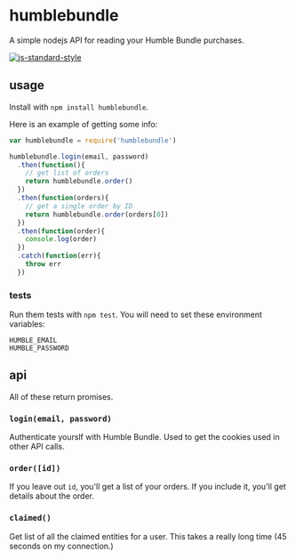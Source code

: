 # humblebundle

A simple nodejs API for reading your Humble Bundle purchases.

[![js-standard-style](https://img.shields.io/badge/code%20style-standard-brightgreen.svg)](http://standardjs.com/)


## usage

Install with `npm install humblebundle`.

Here is an example of getting some info:

```js
var humblebundle = require('humblebundle')

humblebundle.login(email, password)
  .then(function(){
    // get list of orders
    return humblebundle.order()
  })
  .then(function(orders){
    // get a single order by ID
    return humblebundle.order(orders[0])
  })
  .then(function(order){
    console.log(order)
  })
  .catch(function(err){
    throw err
  })

```

### tests

Run them tests with `npm test`. You will need to set these environment variables:

```
HUMBLE_EMAIL
HUMBLE_PASSWORD
```

## api

All of these return promises.


### `login(email, password)`

Authenticate yourslf with Humble Bundle. Used to get the cookies used in other API calls. 


### `order([id])`

If you leave out `id`, you'll get a list of your orders. If you include it, you'll get details about the order.


### `claimed()`

Get list of all the claimed entities for a user. This takes a really long time (45 seconds on my connection.)

